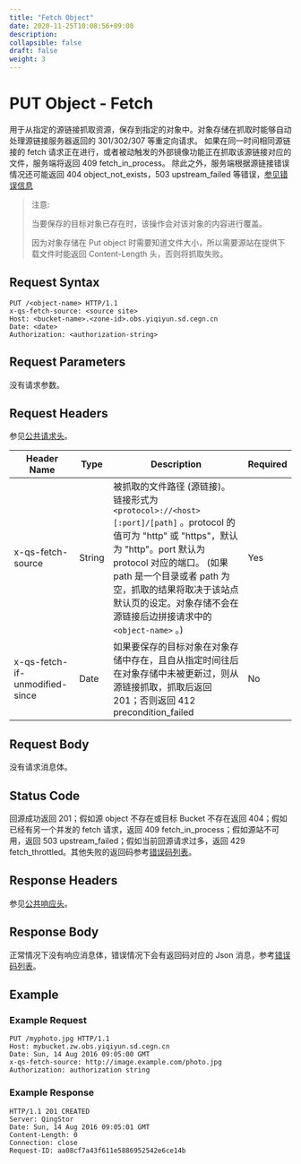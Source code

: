 ```yaml
---
title: "Fetch Object"
date: 2020-11-25T10:08:56+09:00
description:
collapsible: false
draft: false
weight: 3
---
```


# PUT Object - Fetch

用于从指定的源链接抓取资源，保存到指定的对象中。对象存储在抓取时能够自动处理源链接服务器返回的 301/302/307 等重定向请求。 如果在同一时间相同源链接的 fetch 请求正在进行，或者被动触发的外部镜像功能正在抓取该源链接对应的文件，服务端将返回 409 fetch_in_process。 除此之外，服务端根据源链接错误情况还可能返回 404 object_not_exists，503 upstream_failed 等错误，[参见错误信息](../../error_code/#object-storage-error-code)

> 注意:
>
> 当要保存的目标对象已存在时，该操作会对该对象的内容进行覆盖。
>
> 因为对象存储在 Put object 时需要知道文件大小，所以需要源站在提供下载文件时能返回 Content-Length 头，否则将抓取失败。

## Request Syntax

```http
PUT /<object-name> HTTP/1.1
x-qs-fetch-source: <source site>
Host: <bucket-name>.<zone-id>.obs.yiqiyun.sd.cegn.cn
Date: <date>
Authorization: <authorization-string>
```

## Request Parameters

没有请求参数。

## Request Headers

参见[公共请求头](../../common_header/#请求头字段-request-header)。

| Header Name | Type | Description | Required |
| --- | --- | --- | --- |
| x-qs-fetch-source | String | 被抓取的文件路径 (源链接)。链接形式为 `<protocol>://<host>[:port]/[path]` 。protocol 的值可为 "http" 或 "https"，默认为 "http"。port 默认为 protocol 对应的端口。 (如果 path 是一个目录或者 path 为空，抓取的结果将取决于该站点默认页的设定。对象存储不会在源链接后边拼接请求中的 `<object-name>` 。) | Yes |
| x-qs-fetch-if-unmodified-since | Date | 如果要保存的目标对象在对象存储中存在，且自从指定时间往后在对象存储中未被更新过，则从源链接抓取，抓取后返回 201；否则返回 412 precondition_failed | No |

## Request Body

没有请求消息体。

## Status Code

回源成功返回 201；假如源 object 不存在或目标 Bucket 不存在返回 404；假如已经有另一个并发的 fetch 请求，返回 409 fetch_in_process；假如源站不可用，返回 503 upstream_failed；假如当前回源请求过多，返回 429 fetch_throttled。其他失败的返回码参考[错误码列表](../../error_code/)。


## Response Headers

参见[公共响应头](../../common_header/#响应头字段-request-header)。

## Response Body

正常情况下没有响应消息体，错误情况下会有返回码对应的 Json 消息，参考[错误码列表](../../error_code/)。


## Example

### Example Request

```http
PUT /myphoto.jpg HTTP/1.1
Host: mybucket.zw.obs.yiqiyun.sd.cegn.cn
Date: Sun, 14 Aug 2016 09:05:00 GMT
x-qs-fetch-source: http://image.example.com/photo.jpg
Authorization: authorization string
```

### Example Response

```http
HTTP/1.1 201 CREATED
Server: QingStor
Date: Sun, 14 Aug 2016 09:05:01 GMT
Content-Length: 0
Connection: close
Request-ID: aa08cf7a43f611e5886952542e6ce14b
```
